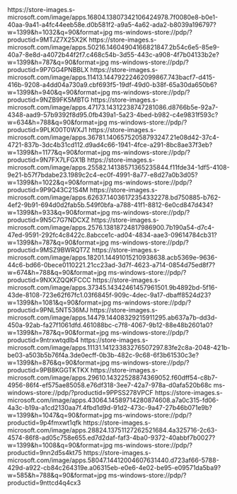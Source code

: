 
<app>
<title>KS Note UWP</title>
<image>https://store-images.s-microsoft.com/image/apps.16804.13807342106424978.7f0080e8-b0e1-40aa-9a41-a4fc44eeb58e.d0b581f2-a9a5-4a62-ada2-b8039a196797?w=1399&h=1032&q=90&format=jpg</image>
<url>ms-windows-store://pdp/?productid=9MTJZ7X25X2K</url>
</app>
<app>
<title>KS Text Editor</title>
<image>https://store-images.s-microsoft.com/image/apps.50216.14604904166821847.2b54c6e5-85e9-40a7-8e8d-a4072b44f2f7.c468c54b-3d55-443c-a908-4f7b04133b2e?w=1399&h=787&q=90&format=jpg</image>
<url>ms-windows-store://pdp/?productid=9P7GG4PNBBLX</url>
</app>
<app>
<title>KS Reader</title>
<image>https://store-images.s-microsoft.com/image/apps.11413.14479222462099867.743bacf7-d415-416b-9208-a4dd04a730a9.cbf693f5-19df-49d0-b38f-65a30da650b6?w=1399&h=940&q=90&format=jpg</image>
<url>ms-windows-store://pdp/?productid=9NZB9FK5MBTG</url>
</app>
<app>
<title>Pixel Artboard</title>
<image>https://store-images.s-microsoft.com/image/apps.47173.14312238747281086.d8766b5e-92a7-4348-aad9-57b9392f8d95.0fb439a1-5a23-4bed-b982-c4e9831f593c?w=634&h=788&q=90&format=jpg</image>
<url>ms-windows-store://pdp/?productid=9PLK00T0WXJ1</url>
</app>
<app>
<title>Screen GIF recording</title>
<image>https://store-images.s-microsoft.com/image/apps.36781.14065752058793247.21e08d42-37c4-4721-837b-3dc4b31cd112.d9ad4c66-1941-4fce-a291-8bc8ae37f3eb?w=1399&h=1177&q=90&format=jpg</image>
<url>ms-windows-store://pdp/?productid=9N7FX7LFGX1B</url>
</app>
<app>
<title>GIF Editor - modify</image>
</url>retouch</image>
</url>watermark</title>
<image>https://store-images.s-microsoft.com/image/apps.25582.14138571365235844.f11fde34-1df5-4108-9e21-b57f7bdabe23.1989c2c4-ec0f-4991-8a77-e8d27a0b3d05?w=1399&h=1022&q=90&format=jpg</image>
<url>ms-windows-store://pdp/?productid=9P9Q43C21S4M</url>
</app>
<app>
<title>Special Start Menu</title>
<image>https://store-images.s-microsoft.com/image/apps.62637.14036172354332278.bd750885-b762-4ef2-9b91-694d0d2fab5b.549f0bfa-a788-41f1-8812-6e0cd847d434?w=1399&h=933&q=90&format=jpg</image>
<url>ms-windows-store://pdp/?productid=9N5C7G7NDCXZ</url>
</app>
<app>
<title>Screen Marker</title>
<image>https://store-images.s-microsoft.com/image/apps.2576.13818724817986900.7b190a54-d7c4-47ed-9591-292fc4c8422c.8abcce1c-ad04-4834-aae3-09614784cb31?w=1399&h=787&q=90&format=jpg</image>
<url>ms-windows-store://pdp/?productid=9MSZ9BWRQT7Z</url>
</app>
<app>
<title>Speech science calculator</title>
<image>https://store-images.s-microsoft.com/image/apps.18201.14491015210938638.acb5369e-9636-44c6-bd66-0bece0110221.21cc23ad-3d7f-4623-a714-0854d75ed8f7?w=674&h=788&q=90&format=jpg</image>
<url>ms-windows-store://pdp/?productid=9NXXZQQKFCCC</url>
</app>
<app>
<title>Start Menu 10</title>
<image>https://store-images.s-microsoft.com/image/apps.37345.14342461457961501.9b4892bd-5f16-43de-8108-723e62f67fc1.03f6845f-909c-4dec-9a17-dbaff8524d23?w=1399&h=1081&q=90&format=jpg</image>
<url>ms-windows-store://pdp/?productid=9PNL5NT536MJ</url>
</app>
<app>
<title>Blue screen emulator</title>
<image>https://store-images.s-microsoft.com/image/apps.14479.14408329215911295.ab637a7b-dd3d-450a-92ab-fa27f1061dfd.461088bc-c7f8-4067-9b12-88e48b2601a0?w=1399&h=787&q=90&format=jpg</image>
<url>ms-windows-store://pdp/?productid=9ntrxwtqdlb4</url>
</app>
<app>
<title>KS File Manager</title>
<image>https://store-images.s-microsoft.com/image/apps.11131.14123383276507297.83fe2c8a-2048-421b-be03-a503b5b76f4a.3de0ecff-0b3b-482c-9c68-6f3b61530c3e?w=1399&h=876&q=90&format=jpg</image>
<url>ms-windows-store://pdp/?productid=9PB8KGGTKTKX</url>
</app>
<app>
<title>KS Screenshot</title>
<image>https://store-images.s-microsoft.com/image/apps.29610.14322528874369052.f60dff54-c8b7-4956-86f4-ef575ae85058.e76df318-3ee7-42a7-978a-d0afa520b68c</image>
<url>ms-windows-store://pdp/?productid=9PPSS278VPCF</url>
</app>
<app>
<title>Typing game: catch the thieves</title>
<image>https://store-images.s-microsoft.com/image/apps.43064.14589714280874608.a7a0c315-fd06-4a3c-b19a-a1cd2130aa7f.4fbd1d9d-91d2-473c-9a47-27b46b071e9b?w=1399&h=1047&q=90&format=jpg</image>
<url>ms-windows-store://pdp/?productid=9p4fmxwt1qfk</url>
</app>
<app>
<title>Typing game: frog across the river</title>
<image>https://store-images.s-microsoft.com/image/apps.28824.13751127262521684.4a325716-2c63-4574-86f8-ad05c758e655.ed7d2daf-faf3-4ba0-9372-40abbf7b0027?w=1399&h=1008&q=90&format=jpg</image>
<url>ms-windows-store://pdp/?productid=9nn2d5s4kt75</url>
</app>
<app>
<title>Typing Game - Fighting Viruses</title>
<image>https://store-images.s-microsoft.com/image/apps.58047.14412004607631440.d723af66-5788-429d-a922-cb84c264319e.a06315eb-e0e6-4e02-be95-e09571da5ba9?w=585&h=788&q=90&format=jpg</image>
<url>ms-windows-store://pdp/?productid=9nttcd4q4cx3</url>
</app>

